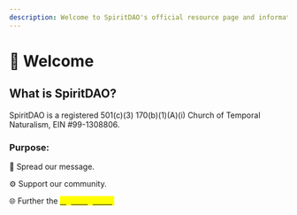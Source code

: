 ```yaml
---
description: Welcome to SpiritDAO's official resource page and informational documents.
---
```


# 👋 Welcome

## What is SpiritDAO?

SpiritDAO is a registered 501(c)(3) 170(b)(1)(A)(i) Church of Temporal Naturalism, EIN #99-1308806.

### Purpose:

💬 Spread our message.

⚙️ Support our community.

🌐 Further the [<mark style="color:yellow;">Eight Dignities</mark>](learn-more/vision-and-message/eight-dignities.md)<mark style="color:yellow;">.</mark>
